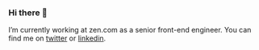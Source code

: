 ### Hi there 👋

I’m currently working at zen.com as a senior front-end engineer. You can find me on [twitter](https://twitter.com/partykos) or [linkedin](https://linkedin.com/in/partykos).

